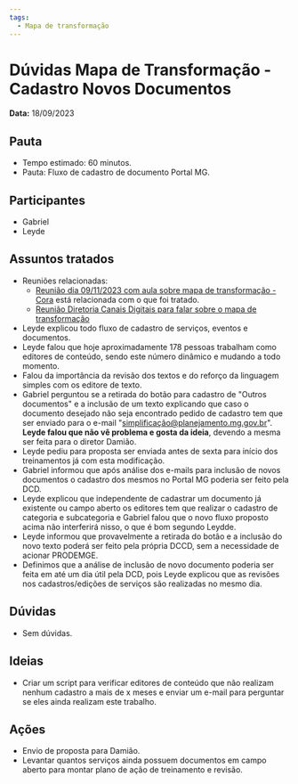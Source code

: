 ```yaml
---
tags:
  - Mapa de transformação
---
```


# Dúvidas Mapa de Transformação - Cadastro Novos Documentos

**Data:** 18/09/2023

## Pauta
- Tempo estimado: 60 minutos.
- Pauta: Fluxo de cadastro de documento Portal MG.

## Participantes
- Gabriel
- Leyde

## Assuntos tratados
- Reuniões relacionadas:
    - [Reunião dia 09/11/2023 com aula sobre mapa de transformação - Cora](../20230911_relatorio_mapa_transformacao) está relacionada com o que foi tratado.
    - [Reunião Diretoria Canais Digitais para falar sobre o mapa de transformação](../atas/20230918_apresentacao_canais_digitais_mapa_transformacao)
- Leyde explicou todo fluxo de cadastro de serviços, eventos e documentos.
- Leyde falou que hoje aproximadamente 178 pessoas trabalham como editores de conteúdo, sendo este número dinâmico e mudando a todo momento.
- Falou da importância da revisão dos textos e do reforço da linguagem simples com os editore de texto.
- Gabriel perguntou se a retirada do botão para cadastro de "Outros documentos" e a inclusão de um texto explicando que caso o documento desejado não seja encontrado pedido de cadastro tem que ser enviado para o e-mail "simplificação@planejamento.mg.gov.br". **Leyde falou que não vê problema e gosta da ideia**, devendo a mesma ser feita para o diretor Damião.
- Leyde pediu para proposta ser enviada antes de sexta para início dos treinamentos já com esta modificação.
- Gabriel informou que após análise dos e-mails para inclusão de novos documentos o cadastro dos mesmos no Portal MG poderia ser feito pela DCD.
- Leyde explicou que independente de cadastrar um documento já existente ou campo aberto os editores tem que realizar o cadastro de categoria e subcategoria e Gabriel falou que o novo fluxo proposto acima não interferirá nisso, o que é bom segundo Leydde.
- Leyde informou que provavelmente a retirada do botão e a inclusão do novo texto poderá ser feito pela própria DCCD, sem a necessidade de acionar PRODEMGE.
- Definimos que a análise de inclusão de novo documento poderia ser feita em até um dia útil pela DCD, pois Leyde explicou que as revisões nos cadastros/edições de serviços são realizadas no mesmo dia.

## Dúvidas
- Sem dúvidas.

## Ideias
- Criar um script para verificar editores de conteúdo que não realizam nenhum cadastro a mais de x meses e enviar um e-mail para perguntar se eles ainda realizam este trabalho.

## Ações
- Envio de proposta para Damião.
- Levantar quantos serviços ainda possuem documentos em campo aberto para montar plano de ação de treinamento e revisão.
